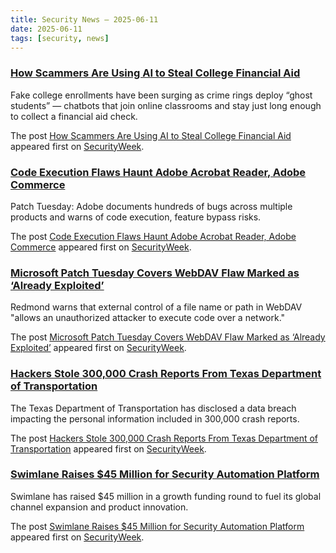 ```yaml
---
title: Security News – 2025-06-11
date: 2025-06-11
tags: [security, news]
---
```


### [How Scammers Are Using AI to Steal College Financial Aid](https://www.securityweek.com/how-scammers-are-using-ai-to-steal-college-financial-aid/)

<p>Fake college enrollments have been surging as crime rings deploy “ghost students” — chatbots that join online classrooms and stay just long enough to collect a financial aid check.</p>
<p>The post <a href="https://www.securityweek.com/how-scammers-are-using-ai-to-steal-college-financial-aid/">How Scammers Are Using AI to Steal College Financial Aid</a> appeared first on <a href="https://www.securityweek.com">SecurityWeek</a>.</p>

### [Code Execution Flaws Haunt Adobe Acrobat Reader, Adobe Commerce](https://www.securityweek.com/code-execution-flaws-haunt-adobe-acrobat-reader-adobe-commerce/)

<p>Patch Tuesday: Adobe documents hundreds of bugs across multiple products and warns of code execution, feature bypass risks.</p>
<p>The post <a href="https://www.securityweek.com/code-execution-flaws-haunt-adobe-acrobat-reader-adobe-commerce/">Code Execution Flaws Haunt Adobe Acrobat Reader, Adobe Commerce</a> appeared first on <a href="https://www.securityweek.com">SecurityWeek</a>.</p>

### [Microsoft Patch Tuesday Covers WebDAV Flaw Marked as ‘Already Exploited’](https://www.securityweek.com/microsoft-patch-tuesday-covers-webdav-flaw-marked-as-already-exploited/)

<p>Redmond warns that external control of a file name or path in WebDAV "allows an unauthorized attacker to execute code over a network."</p>
<p>The post <a href="https://www.securityweek.com/microsoft-patch-tuesday-covers-webdav-flaw-marked-as-already-exploited/">Microsoft Patch Tuesday Covers WebDAV Flaw Marked as &#8216;Already Exploited&#8217;</a> appeared first on <a href="https://www.securityweek.com">SecurityWeek</a>.</p>

### [Hackers Stole 300,000 Crash Reports From Texas Department of Transportation](https://www.securityweek.com/hackers-stole-300000-crash-reports-from-texas-department-of-transportation/)

<p>The Texas Department of Transportation has disclosed a data breach impacting the personal information included in 300,000 crash reports.</p>
<p>The post <a href="https://www.securityweek.com/hackers-stole-300000-crash-reports-from-texas-department-of-transportation/">Hackers Stole 300,000 Crash Reports From Texas Department of Transportation</a> appeared first on <a href="https://www.securityweek.com">SecurityWeek</a>.</p>

### [Swimlane Raises $45 Million for Security Automation Platform](https://www.securityweek.com/swimlane-raises-45-million-for-security-automation-platform/)

<p>Swimlane has raised $45 million in a growth funding round to fuel its global channel expansion and product innovation.</p>
<p>The post <a href="https://www.securityweek.com/swimlane-raises-45-million-for-security-automation-platform/">Swimlane Raises $45 Million for Security Automation Platform</a> appeared first on <a href="https://www.securityweek.com">SecurityWeek</a>.</p>

